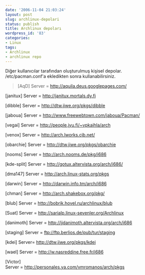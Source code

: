 ```yaml
---
date: '2006-11-04 21:03:24'
layout: post
slug: archlinux-depolari
status: publish
title: Archlinux depoları
wordpress_id: '83'
categories:
- Linux
tags:
- Archlinux
- archlinux repo
---
```


Diğer kullanıcılar tarafından oluşturulmuş kişisel depolar. /etc/pacman.conf'a ekledikten sonra kullanabilirsiniz. 




> [AqD]
Server = http://aquila.deus.googlepages.com/

[janitux]
Server = http://janitux.mortals.dy.fi

[dibble]
Server = http://dtw.jiwe.org/pkgs/dibble

[jaboua]
Server = http://www.freewebtown.com/jaboua/Pacman/

[vegai]
Server = http://people.jyu.fi/~vpkaihla/arch

[venox]
Server = http://arch.lworks.cjb.net/

[obarchie]
Server = http://dtw.jiwe.org/pkgs/obarchie

[nooms]
Server = http://arch.nooms.de/pkg/i686

[kde-split]
Server = http://gotux.altervista.org/arch/i686/

[dma147]
Server = http://arch.linux-stats.org/pkgs

[darwin]
Server = http://darwin.info.tm/arch/i686

[chman]
Server = http://arch.shakebox.org/pkg/

[blub]
Server = http://bobrik.hovel.ru/archlinux/blub

[Suat]
Server = http://sarialp.linux-sevenler.org/Archlinux

[danimoth]
Server = http://jjdanimoth.altervista.org/arch/i686

[staging]
Server = ftp://ftp.berlios.de/pub/tur/staging

[kdei]
Server= http://dtw.jiwe.org/pkgs/kdei

[wael]
Server = http://w.nasreddine.free.fr/i686

[Victor]                                                                                                                                                           
Server = http://personales.ya.com/vmromanos/arch/pkgs 





